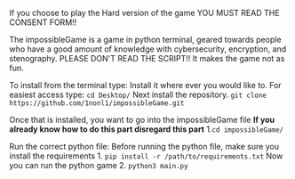 If you choose to play the Hard version of the game YOU MUST READ THE CONSENT FORM!!

The impossibleGame is a game in python terminal, geared towards people who have a good amount of knowledge with cybersecurity, encryption, and stenography.
PLEASE DON'T READ THE SCRIPT!! It makes the game not as fun.

To install from the terminal type:
    Install it where ever you would like to.
    For easiest access type: `cd Desktop/`
    Next install the repository.
    `git clone https://github.com/1nonl1/impossibleGame.git`


Once that is installed, you want to go into the impossibleGame file
    **If you already know how to do this part disregard this part**
    1.`cd impossibleGame/`

Run the correct python file:
    Before running the python file, make sure you install the requirements
    1. `pip install -r /path/to/requirements.txt`
    Now you can run the python game
    2. `python3 main.py`